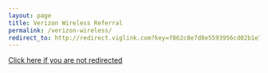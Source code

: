 ```yaml
---
layout: page
title: Verizon Wireless Referral
permalink: /verizon-wireless/
redirect_to: http://redirect.viglink.com?key=f862c8e7d8e5593956cd02b1e73d3f1d&u=http%3A%2F%2Fverizon.com
---
```


[Click here if you are not redirected](http://redirect.viglink.com?key=f862c8e7d8e5593956cd02b1e73d3f1d&u=http%3A%2F%2Fverizon.com)
